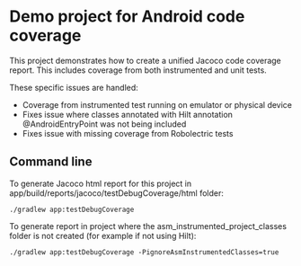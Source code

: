 # Demo project for Android code coverage
This project demonstrates how to create a unified Jacoco code coverage report.
This includes coverage from both instrumented and unit tests. 

These specific issues are handled:

* Coverage from instrumented test running on emulator or physical device
* Fixes issue where classes annotated with Hilt annotation @AndroidEntryPoint was not being included
* Fixes issue with missing coverage from Robolectric tests

## Command line
To generate Jacoco html report for this project in app/build/reports/jacoco/testDebugCoverage/html folder:
```
./gradlew app:testDebugCoverage
```

To generate report in project where the asm_instrumented_project_classes folder is not created (for example if not using Hilt):
```
./gradlew app:testDebugCoverage -PignoreAsmInstrumentedClasses=true
```